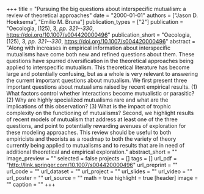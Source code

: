 +++
title = "Pursuing the big questions about interspecific mutualism: a review of theoretical approaches"
date = "2000-01-01"
authors = ["Jason D. Hoeksema", "Emilio M. Bruna"]
publication_types = ["2"]
publication = "Oecologia, (125), 3, _pp. 321--330_, https://doi.org/10.1007/s004420000496"
publication_short = "Oecologia, (125), 3, _pp. 321--330_, https://doi.org/10.1007/s004420000496"
abstract = "Along with increases in empirical information about interspecific mutualisms have come both new and refined questions about them. These questions have spurred diversification in the theoretical approaches being applied to interspecific mutualism. This theoretical literature has become large and potentially confusing, but as a whole is very relevant to answering the current important questions about mutualism. We first present three important questions about mutualisms raised by recent empirical results. (1) What factors control whether interactions become mutualistic or parasitic? (2) Why are highly specialized mutualisms rare and what are the implications of this observation? (3) What is the impact of trophic complexity on the functioning of mutualisms? Second, we highlight results of recent models of mutualism that address at least one of the three questions, and point to potentially rewarding avenues of exploration for these modeling approaches. This review should be useful to both empiricists and theorists as a roadmap to both the variety of theory currently being applied to mutualisms and to results that are in need of additional theoretical and empirical exploration."
abstract_short = ""
image_preview = ""
selected = false
projects = []
tags = []
url_pdf = "http://link.springer.com/10.1007/s004420000496"
url_preprint = ""
url_code = ""
url_dataset = ""
url_project = ""
url_slides = ""
url_video = ""
url_poster = ""
url_source = ""
math = true
highlight = true
[header]
image = ""
caption = ""
+++
